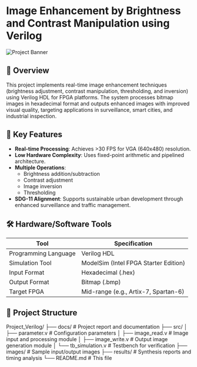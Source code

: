 # Image Enhancement by Brightness and Contrast Manipulation using Verilog

![Project Banner](https://via.placeholder.com/800x200?text=FPGA+Image+Enhancement)

## 📌 Overview
This project implements real-time image enhancement techniques (brightness adjustment, contrast manipulation, thresholding, and inversion) using Verilog HDL for FPGA platforms. The system processes bitmap images in hexadecimal format and outputs enhanced images with improved visual quality, targeting applications in surveillance, smart cities, and industrial inspection.

## 🎯 Key Features
- **Real-time Processing**: Achieves >30 FPS for VGA (640x480) resolution.
- **Low Hardware Complexity**: Uses fixed-point arithmetic and pipelined architecture.
- **Multiple Operations**:
  - Brightness addition/subtraction
  - Contrast adjustment
  - Image inversion
  - Thresholding
- **SDG-11 Alignment**: Supports sustainable urban development through enhanced surveillance and traffic management.

## 🛠️ Hardware/Software Tools
| Tool                 | Specification                          |
|----------------------|----------------------------------------|
| Programming Language | Verilog HDL                            |
| Simulation Tool      | ModelSim (Intel FPGA Starter Edition)  |
| Input Format         | Hexadecimal (.hex)                     |
| Output Format        | Bitmap (.bmp)                          |
| Target FPGA          | Mid-range (e.g., Artix-7, Spartan-6)   |

## 📂 Project Structure
Project_Verilog/
├── docs/ # Project report and documentation
├── src/
│ ├── parameter.v # Configuration parameters
│ ├── image_read.v # Image input and processing module
│ ├── image_write.v # Output image generation module
│ └── tb_simulation.v # Testbench for verification
├── images/ # Sample input/output images
├── results/ # Synthesis reports and timing analysis
└── README.md # This file
